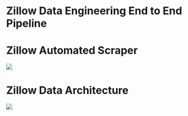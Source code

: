 # Zillow Data Engineering End to End Pipeline

# Zillow Automated Scraper
![](https://i.imgur.com/E6RI8Hm.gif)

# Zillow Data Architecture
![](https://i.imgur.com/bLuGWMj.png)
